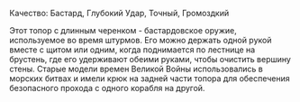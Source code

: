 Качество: Бастард, Глубокий Удар, Точный, Громоздкий

Этот топор с длинным черенком - бастардовское оружие, используемое во время штурмов. Его можно держать одной рукой вместе с щитом или одним, когда поднимается по лестнице на брустень, где его удерживают обеими руками, чтобы очистить вершину стены. Старые модели времен Великой Войны использовались в морских битвах и имели крюк на задней части топора для обеспечения безопасного прохода с одного корабля на другой.